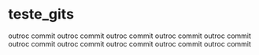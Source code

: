# teste_gits
outroc commit 
outroc commit 
outroc commit 
outroc commit 
outroc commit 
outroc commit 
outroc commit 
outroc commit 
outroc commit 
outroc commit 
